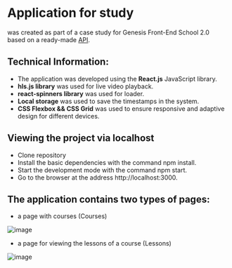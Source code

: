 # Application for study

was created as part of a case study for Genesis Front-End School 2.0 based on a ready-made [API](https://www.postman.com/aninix/workspace/genesis-front-end-school/overview).

## Technical Information:

- The application was developed using the **React.js** JavaScript library.
- **hls.js library** was used for live video playback.
- **react-spinners library** was used for loader.
- **Local storage** was used to save the timestamps in the system.
- **CSS Flexbox && CSS Grid** was used to ensure responsive and adaptive design for different devices.


## Viewing the project via localhost
- Clone repository
- Install the basic dependencies with the command npm install.
- Start the development mode with the command npm start.
- Go to the browser at the address http://localhost:3000.


## The application contains two types of pages:
- a page with courses (Courses)
  
 ![image](https://github.com/jnkdi/genesis-task/assets/66524315/0abd4fdb-3cc7-49b7-96a3-137af3ca8f44)

- a page for viewing the lessons of a course (Lessons)

 ![image](https://github.com/jnkdi/genesis-task/assets/66524315/8607d623-b368-4e32-b101-c057372b75ee)
